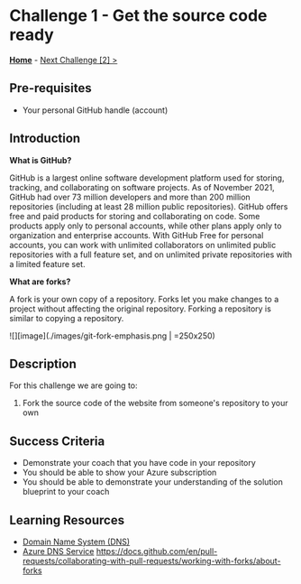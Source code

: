 # Challenge 1 - Get the source code ready

 **[Home](../README.md)** - [Next Challenge [2] >](./Challenge02.md)

## Pre-requisites

- Your personal GitHub handle (account)

## Introduction

**What is GitHub?**

GitHub is a largest online software development platform used for storing, tracking, and collaborating on software projects. As of November 2021, GitHub had over 73 million developers and more than 200 million repositories (including at least 28 million public repositories). GitHub offers free and paid products for storing and collaborating on code. Some products apply only to personal accounts, while other plans apply only to organization and enterprise accounts. With GitHub Free for personal accounts, you can work with unlimited collaborators on unlimited public repositories with a full feature set, and on unlimited private repositories with a limited feature set.

**What are forks?**

A fork is your own copy of a repository. Forks let you make changes to a project without affecting the original repository. Forking a repository is similar to copying a repository. 

![][image](./images/git-fork-emphasis.png | =250x250)

## Description

For this challenge we are going to:
1. Fork the source code of the website from someone's repository to your own

## Success Criteria

- Demonstrate your coach that you have code in your repository
- You should be able to show your Azure subscription
- You should be able to demonstrate your understanding of the solution blueprint to your coach

## Learning Resources

- [Domain Name System (DNS)](https://en.wikipedia.org/wiki/Domain_Name_System)
- [Azure DNS Service](https://docs.microsoft.com/en-us/azure/dns/dns-overview)
https://docs.github.com/en/pull-requests/collaborating-with-pull-requests/working-with-forks/about-forks

